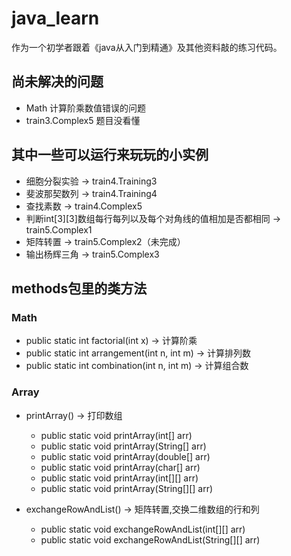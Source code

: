 # java_learn

作为一个初学者跟着《java从入门到精通》及其他资料敲的练习代码。

## 尚未解决的问题

- Math 计算阶乘数值错误的问题
- train3.Complex5 题目没看懂

## 其中一些可以运行来玩玩的小实例

- 细胞分裂实验 -> train4.Training3
- 斐波那契数列 -> train4.Training4
- 查找素数 -> train4.Complex5
- 判断int[3][3]数组每行每列以及每个对角线的值相加是否都相同 -> train5.Complex1
- 矩阵转置 -> train5.Complex2（未完成）
- 输出杨辉三角 -> train5.Complex3

## methods包里的类方法

### Math

- public static int factorial(int x) -> 计算阶乘
- public static int arrangement(int n, int m) -> 计算排列数
- public static int combination(int n, int m) -> 计算组合数

### Array

- printArray() -> 打印数组
    - public static void printArray(int[] arr)
    - public static void printArray(String[] arr)
    - public static void printArray(double[] arr)
    - public static void printArray(char[] arr)
    - public static void printArray(int[][] arr)
    - public static void printArray(String[][] arr)

- exchangeRowAndList() -> 矩阵转置,交换二维数组的行和列
    - public static void exchangeRowAndList(int[][] arr)
    - public static void exchangeRowAndList(String[][] arr)
